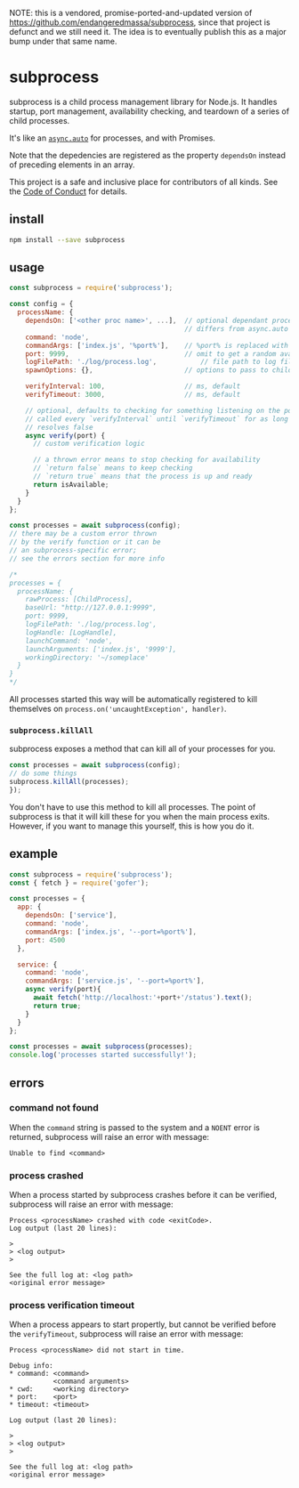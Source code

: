 NOTE: this is a vendored, promise-ported-and-updated version of
https://github.com/endangeredmassa/subprocess, since that project is defunct
and we still need it.  The idea is to eventually publish this as a major bump
under that same name.

# subprocess

subprocess is a child process management library for Node.js.
It handles startup, port management, availability checking, and teardown
of a series of child processes.

It's like an [`async.auto`](https://github.com/caolan/async#auto)
for processes, and with Promises.

Note that the depedencies are registered as the property `dependsOn`
instead of preceding elements in an array.

This project is a safe and inclusive place for contributors of all kinds.
See the [Code of Conduct](CODE_OF_CONDUCT.md) for details.

## install

```bash
npm install --save subprocess
```

## usage

```js
const subprocess = require('subprocess');

const config = {
  processName: {
    dependsOn: ['<other proc name>', ...],  // optional dependant processes
                                            // differs from async.auto in syntax
    command: 'node',
    commandArgs: ['index.js', '%port%'],    // %port% is replaced with the port
    port: 9999,                             // omit to get a random available port
    logFilePath: './log/process.log',           // file path to log file for stdio
    spawnOptions: {},                       // options to pass to child_process.spawn

    verifyInterval: 100,                    // ms, default
    verifyTimeout: 3000,                    // ms, default

    // optional, defaults to checking for something listening on the port
    // called every `verifyInterval` until `verifyTimeout` for as long as it
    // resolves false
    async verify(port) {
      // custom verification logic

      // a thrown error means to stop checking for availability
      // `return false` means to keep checking
      // `return true` means that the process is up and ready
      return isAvailable;
    }
  }
};

const processes = await subprocess(config);
// there may be a custom error thrown
// by the verify function or it can be
// an subprocess-specific error;
// see the errors section for more info

/*
processes = {
  processName: {
    rawProcess: [ChildProcess],
    baseUrl: "http://127.0.0.1:9999",
    port: 9999,
    logFilePath: './log/process.log',
    logHandle: [LogHandle],
    launchCommand: 'node',
    launchArguments: ['index.js', '9999'],
    workingDirectory: '~/someplace'
  }
}
*/
```

All processes started this way will be
automatically registered to kill themselves
on `process.on('uncaughtException', handler)`.


### `subprocess.killAll`

subprocess exposes a method that
can kill all of your processes for you.

```js
const processes = await subprocess(config);
// do some things
subprocess.killAll(processes);
});
```

You don't have to use this method
to kill all processes.
The point of subprocess is that it
will kill these for you when the
main process exits.
However, if you want to manage this yourself,
this is how you do it.


## example

```js
const subprocess = require('subprocess');
const { fetch } = require('gofer');

const processes = {
  app: {
    dependsOn: ['service'],
    command: 'node',
    commandArgs: ['index.js', '--port=%port%'],
    port: 4500
  },

  service: {
    command: 'node',
    commandArgs: ['service.js', '--port=%port%'],
    async verify(port){
      await fetch('http://localhost:'+port+'/status').text();
      return true;
    }
  }
};

const processes = await subprocess(processes);
console.log('processes started successfully!');
```

## errors

### command not found

When the `command` string is passed to the system
and a `NOENT` error is returned,
subprocess will raise an error with message:

```
Unable to find <command>
```

### process crashed

When a process started by subprocess crashes
before it can be verified,
subprocess will raise an error with message:

```
Process <processName> crashed with code <exitCode>.
Log output (last 20 lines):

>
> <log output>
>

See the full log at: <log path>
<original error message>
```

### process verification timeout

When a process appears to start propertly,
but cannot be verified before the `verifyTimeout`,
subprocess will raise an error with message:

```
Process <processName> did not start in time.

Debug info:
* command: <command>
           <command arguments>
* cwd:     <working directory>
* port:    <port>
* timeout: <timeout>

Log output (last 20 lines):

>
> <log output>
>

See the full log at: <log path>
<original error message>
```
